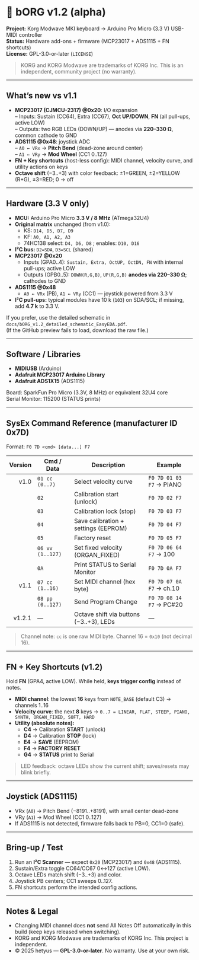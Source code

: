 # 🎹 bORG v1.2 (alpha)

**Project:** Korg Modwave MKI keyboard → Arduino Pro Micro (3.3 V) USB-MIDI controller  
**Status:** Hardware add-ons + firmware (MCP23017 + ADS1115 + FN shortcuts)  
**License:** GPL-3.0-or-later (`LICENSE`)

> KORG and KORG Modwave are trademarks of KORG Inc. This is an independent, community project (no warranty).

---

## What’s new vs v1.1

- **MCP23017 (CJMCU-2317) @0x20**: I/O expansion  
  – Inputs: Sustain (CC64), Extra (CC67), **Oct UP/DOWN**, **FN** (all pull-ups, active LOW)  
  – Outputs: two RGB LEDs (DOWN/UP) — anodes via **220–330 Ω**, common cathode to GND
- **ADS1115 @0x48**: joystick ADC  
  – `A0 ← VRx` → **Pitch Bend** (dead-zone around center)  
  – `A1 ← VRy` → **Mod Wheel** (CC1 0..127)
- **FN + Key shortcuts** (host-less config): MIDI channel, velocity curve, and utility actions on keys  
- **Octave shift** (−3..+3) with color feedback: ±1=GREEN, ±2=YELLOW (R+G), ±3=RED; 0 → off

---

## Hardware (3.3 V only)

- **MCU:** Arduino Pro Micro **3.3 V / 8 MHz** (ATmega32U4)
- **Original matrix** unchanged (from v1.0):
  - KS: `D14, D5, D7, D9`
  - KF: `A0, A1, A2, A3`
  - 74HC138 select: `D4, D6, D8` ; enables: `D10, D16`
- **I²C bus:** `D2=SDA`, `D3=SCL` (shared)
- **MCP23017 @0x20**  
  - Inputs (GPA0..4): `Sustain, Extra, OctUP, OctDN, FN` with internal pull-ups; active LOW  
  - Outputs (GPB0..5): `DOWN(R,G,B)`, `UP(R,G,B)` **anodes via 220–330 Ω**; cathodes to GND
- **ADS1115 @0x48**  
  - `A0 ← VRx` (PB), `A1 ← VRy` (CC1) — joystick powered from 3.3 V
- **I²C pull-ups:** typical modules have 10 k (`103`) on SDA/SCL; if missing, add **4.7 k** to 3.3 V.

If you prefer, use the detailed schematic in `docs/bORG_v1.2_detailed_schematic_EasyEDA.pdf`.  
(If the GitHub preview fails to load, download the raw file.)

---

## Software / Libraries

- **MIDIUSB** (Arduino)
- **Adafruit MCP23017 Arduino Library**
- **Adafruit ADS1X15** (ADS1115)

Board: SparkFun Pro Micro (3.3V, 8 MHz) or equivalent 32U4 core  
Serial Monitor: 115200 (STATUS prints)

---

## SysEx Command Reference (manufacturer ID 0x7D)

Format: `F0 7D <cmd> [data...] F7`

| Version | Cmd / Data           | Description                                | Example                          |
|--------:|----------------------|--------------------------------------------|----------------------------------|
| v1.0    | `01 cc (0..7)`       | Select velocity curve                      | `F0 7D 01 03 F7` → PIANO         |
|         | `02`                 | Calibration start (unlock)                  | `F0 7D 02 F7`                    |
|         | `03`                 | Calibration lock (stop)                     | `F0 7D 03 F7`                    |
|         | `04`                 | Save calibration + settings (EEPROM)        | `F0 7D 04 F7`                    |
|         | `05`                 | Factory reset                               | `F0 7D 05 F7`                    |
|         | `06 vv (1..127)`     | Set fixed velocity (ORGAN_FIXED)            | `F0 7D 06 64 F7` → 100           |
|         | `0A`                 | Print STATUS to Serial Monitor              | `F0 7D 0A F7`                    |
| v1.1    | `07 cc (1..16)`      | Set MIDI channel (hex byte)                 | `F0 7D 07 0A F7` → ch.10         |
|         | `08 pp (0..127)`     | Send Program Change                         | `F0 7D 08 14 F7` → PC#20         |
| v1.2.1  | —                    | Octave shift via buttons (−3..+3), LEDs     | —                                |

> Channel note: `cc` is one raw MIDI byte. Channel 16 = `0x10` (not decimal 16).

---

## FN + Key Shortcuts (v1.2)

Hold **FN** (GPA4, active LOW). While held, **keys trigger config** instead of notes.

- **MIDI channel**: the lowest **16** keys from `NOTE_BASE` (default C3) → channels 1..16  
- **Velocity curve**: the next **8** keys → `0..7 = LINEAR, FLAT, STEEP, PIANO, SYNTH, ORGAN_FIXED, SOFT, HARD`  
- **Utility (absolute notes):**  
  - **C4** → Calibration **START** (unlock)  
  - **D4** → Calibration **STOP** (lock)  
  - **E4** → **SAVE** (EEPROM)  
  - **F4** → **FACTORY RESET**  
  - **G4** → **STATUS** print to Serial

> LED feedback: octave LEDs show the current shift; saves/resets may blink briefly.

---

## Joystick (ADS1115)

- VRx (`A0`) → Pitch Bend (−8191..+8191), with small center dead-zone  
- VRy (`A1`) → Mod Wheel (CC1 0..127)  
- If ADS1115 is not detected, firmware falls back to PB=0, CC1=0 (safe).

---

## Bring-up / Test

1. Run an **I²C Scanner** — expect `0x20` (MCP23017) and `0x48` (ADS1115).  
2. Sustain/Extra toggle CC64/CC67 0↔127 (active LOW).  
3. Octave LEDs match shift (−3..+3) and color.  
4. Joystick PB centers; CC1 sweeps 0..127.  
5. FN shortcuts perform the intended config actions.

---

## Notes & Legal

- Changing MIDI channel does **not** send All Notes Off automatically in this build (keep keys released when switching).  
- KORG and KORG Modwave are trademarks of KORG Inc. This project is independent.  
- © 2025 hetyus — **GPL-3.0-or-later**. No warranty. Use at your own risk.
